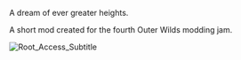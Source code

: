 A dream of ever greater heights.

A short mod created for the fourth Outer Wilds modding jam.

![Root_Access_Subtitle](https://github.com/user-attachments/assets/c1a75040-df88-49bd-8433-d5bb2a557544)
